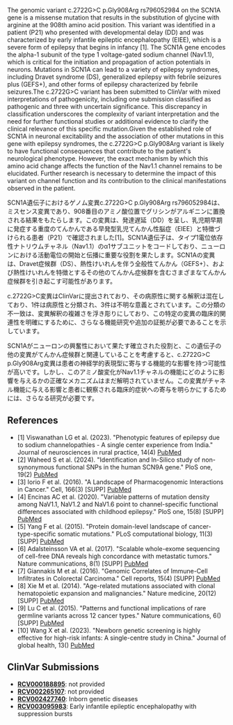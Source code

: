 
    
The genomic variant c.2722G>C p.Gly908Arg rs796052984 on the SCN1A gene is a missense mutation that results in the substitution of glycine with arginine at the 908th amino acid position. This variant was identified in a patient (P21) who presented with developmental delay (DD) and was characterized by early infantile epileptic encephalopathy (EIEE), which is a severe form of epilepsy that begins in infancy [1]. The SCN1A gene encodes the alpha-1 subunit of the type 1 voltage-gated sodium channel (Nav1.1), which is critical for the initiation and propagation of action potentials in neurons. Mutations in SCN1A can lead to a variety of epilepsy syndromes, including Dravet syndrome (DS), generalized epilepsy with febrile seizures plus (GEFS+), and other forms of epilepsy characterized by febrile seizures.The c.2722G>C variant has been submitted to ClinVar with mixed interpretations of pathogenicity, including one submission classified as pathogenic and three with uncertain significance. This discrepancy in classification underscores the complexity of variant interpretation and the need for further functional studies or additional evidence to clarify the clinical relevance of this specific mutation.Given the established role of SCN1A in neuronal excitability and the association of other mutations in this gene with epilepsy syndromes, the c.2722G>C p.Gly908Arg variant is likely to have functional consequences that contribute to the patient's neurological phenotype. However, the exact mechanism by which this amino acid change affects the function of the Nav1.1 channel remains to be elucidated. Further research is necessary to determine the impact of this variant on channel function and its contribution to the clinical manifestations observed in the patient.

SCN1A遺伝子におけるゲノム変異c.2722G>C p.Gly908Arg rs796052984は、ミスセンス変異であり、908番目のアミノ酸位置でグリシンがアルギニンに置換される結果をもたらします。この変異は、発達遅延（DD）を呈し、乳児期早期に発症する重度のてんかんである早発型乳児てんかん性脳症（EIEE）と特徴づけられる患者（P21）で確認されました[1]。SCN1A遺伝子は、タイプ1電位依存性ナトリウムチャネル（Nav1.1）のα1サブユニットをコードしており、ニューロンにおける活動電位の開始と伝播に重要な役割を果たします。SCN1Aの変異は、Dravet症候群（DS）、熱性けいれんを伴う全般性てんかん（GEFS+）、および熱性けいれんを特徴とするその他のてんかん症候群を含むさまざまなてんかん症候群を引き起こす可能性があります。

c.2722G>C変異はClinVarに提出されており、その病原性に関する解釈は混在しており、1件は病原性と分類され、3件は不明な意義とされています。この分類の不一致は、変異解釈の複雑さを浮き彫りにしており、この特定の変異の臨床的関連性を明確にするために、さらなる機能研究や追加の証拠が必要であることを示しています。

SCN1Aがニューロンの興奮性において果たす確立された役割と、この遺伝子の他の変異がてんかん症候群と関連していることを考慮すると、c.2722G>C p.Gly908Arg変異は患者の神経学的表現型に寄与する機能的な影響を持つ可能性が高いです。しかし、このアミノ酸変化がNav1.1チャネルの機能にどのように影響を与えるかの正確なメカニズムはまだ解明されていません。この変異がチャネル機能に与える影響と患者に観察される臨床的症状への寄与を明らかにするためには、さらなる研究が必要です。
    
## References
- [1] Viswanathan LG et al. (2023). "Phenotypic features of epilepsy due to sodium channelopathies - A single center experience from India." Journal of neurosciences in rural practice, 14(4) [PubMed](https://pubmed.ncbi.nlm.nih.gov/38059254/)
- [2] Waheed S et al. (2024). "Identification and In-Silico study of non-synonymous functional SNPs in the human SCN9A gene." PloS one, 19(2) [PubMed](https://pubmed.ncbi.nlm.nih.gov/38394191/)
- [3] Iorio F et al. (2016). "A Landscape of Pharmacogenomic Interactions in Cancer." Cell, 166(3) [SUPP] [PubMed](https://pubmed.ncbi.nlm.nih.gov/27397505/)
- [4] Encinas AC et al. (2020). "Variable patterns of mutation density among NaV1.1, NaV1.2 and NaV1.6 point to channel-specific functional differences associated with childhood epilepsy." PloS one, 15(8) [SUPP] [PubMed](https://pubmed.ncbi.nlm.nih.gov/32845893/)
- [5] Yang F et al. (2015). "Protein domain-level landscape of cancer-type-specific somatic mutations." PLoS computational biology, 11(3) [SUPP] [PubMed](https://pubmed.ncbi.nlm.nih.gov/25794154/)
- [6] Adalsteinsson VA et al. (2017). "Scalable whole-exome sequencing of cell-free DNA reveals high concordance with metastatic tumors." Nature communications, 8(1) [SUPP] [PubMed](https://pubmed.ncbi.nlm.nih.gov/29109393/)
- [7] Giannakis M et al. (2016). "Genomic Correlates of Immune-Cell Infiltrates in Colorectal Carcinoma." Cell reports, 15(4) [SUPP] [PubMed](https://pubmed.ncbi.nlm.nih.gov/27149842/)
- [8] Xie M et al. (2014). "Age-related mutations associated with clonal hematopoietic expansion and malignancies." Nature medicine, 20(12) [SUPP] [PubMed](https://pubmed.ncbi.nlm.nih.gov/25326804/)
- [9] Lu C et al. (2015). "Patterns and functional implications of rare germline variants across 12 cancer types." Nature communications, 6() [SUPP] [PubMed](https://pubmed.ncbi.nlm.nih.gov/26689913/)
- [10] Wang X et al. (2023). "Newborn genetic screening is highly effective for high-risk infants: A single-centre study in China." Journal of global health, 13() [PubMed](https://pubmed.ncbi.nlm.nih.gov/37824171/)

    
## ClinVar Submissions
- **[RCV000188895](https://www.ncbi.nlm.nih.gov/clinvar/RCV000188895/)**: not provided
- **[RCV002265107](https://www.ncbi.nlm.nih.gov/clinvar/RCV002265107/)**: not provided
- **[RCV002427740](https://www.ncbi.nlm.nih.gov/clinvar/RCV002427740/)**: Inborn genetic diseases
- **[RCV003095983](https://www.ncbi.nlm.nih.gov/clinvar/RCV003095983/)**: Early infantile epileptic encephalopathy with suppression bursts

    
